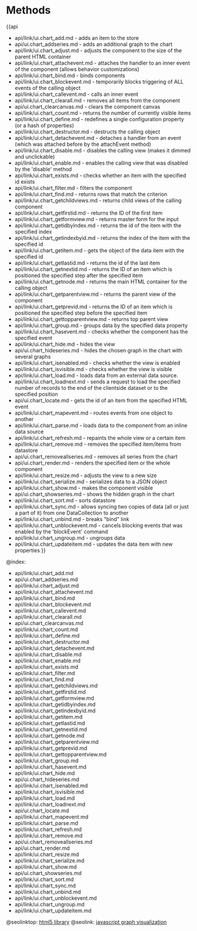 Methods
=======

{{api
- api/link/ui.chart_add.md - adds an item to the store
- api/ui.chart_addseries.md - adds an additional graph to the chart
- api/link/ui.chart_adjust.md - adjusts the component to the size of the parent HTML container
- api/link/ui.chart_attachevent.md - attaches the handler to an inner event of the component (allows behavior customizations)
- api/link/ui.chart_bind.md - binds components
- api/link/ui.chart_blockevent.md - temporarily blocks triggering of ALL events of the calling object
- api/link/ui.chart_callevent.md - calls an inner event
- api/link/ui.chart_clearall.md - removes all items from the component
- api/ui.chart_clearcanvas.md - clears the component canvas
- api/link/ui.chart_count.md - returns the number of currently visible items
- api/link/ui.chart_define.md - redefines a single configuration property (or a hash of properties)
- api/link/ui.chart_destructor.md - destructs the calling object
- api/link/ui.chart_detachevent.md - detaches a handler from an event (which was attached before by the attachEvent method)
- api/link/ui.chart_disable.md - disables the calling view (makes it dimmed and unclickable)
- api/link/ui.chart_enable.md - enables the calling view that was disabled by the 'disable' method
- api/link/ui.chart_exists.md - checks whether an item with the specified id exists
- api/link/ui.chart_filter.md - filters the component
- api/link/ui.chart_find.md - returns rows that match the criterion
- api/link/ui.chart_getchildviews.md - returns child views of the calling component
- api/link/ui.chart_getfirstid.md - returns the ID of the first item
- api/link/ui.chart_getformview.md - returns master form for the input
- api/link/ui.chart_getidbyindex.md - returns the id of the item with the specified index
- api/link/ui.chart_getindexbyid.md - returns the index of the item with the specified id
- api/link/ui.chart_getitem.md - gets the object of the data item with the specified id
- api/link/ui.chart_getlastid.md - returns the id of the last item
- api/link/ui.chart_getnextid.md - returns the ID of an item which is positioned the specified step after the specified item
- api/link/ui.chart_getnode.md - returns the main HTML container for the calling object
- api/link/ui.chart_getparentview.md - returns the parent view of the component
- api/link/ui.chart_getprevid.md - returns the ID of an item which is positioned the specified step before the specified item
- api/link/ui.chart_gettopparentview.md - returns top parent view
- api/link/ui.chart_group.md - groups data by the specified data property
- api/link/ui.chart_hasevent.md - checks whether the component has the specified event
- api/link/ui.chart_hide.md - hides the view
- api/ui.chart_hideseries.md - hides the chosen graph in the chart with several graphs
- api/link/ui.chart_isenabled.md - checks whether the view is enabled
- api/link/ui.chart_isvisible.md - checks whether the view is visible
- api/link/ui.chart_load.md - loads data from an external data source.
- api/link/ui.chart_loadnext.md - sends a request to load the specified number of records to the end of the clientside dataset or to the specified position
- api/ui.chart_locate.md - gets the id of an item from the specified HTML event
- api/link/ui.chart_mapevent.md - routes events from one object to another
- api/link/ui.chart_parse.md - loads data to the component from an inline data source
- api/link/ui.chart_refresh.md - repaints the whole view or a certain item
- api/link/ui.chart_remove.md - removes the specified item/items from datastore
- api/ui.chart_removeallseries.md - removes all series from the chart
- api/ui.chart_render.md - renders the specified item or the whole component
- api/link/ui.chart_resize.md - adjusts the view to a new size
- api/link/ui.chart_serialize.md - serializes data to a JSON object
- api/link/ui.chart_show.md - makes the component visible
- api/ui.chart_showseries.md - shows the hidden graph in the chart
- api/link/ui.chart_sort.md - sorts datastore
- api/link/ui.chart_sync.md - allows syncing two copies of data (all or just a part of it) from one DataCollection to another
- api/link/ui.chart_unbind.md - breaks "bind" link
- api/link/ui.chart_unblockevent.md - cancels blocking events that was enabled by the 'blockEvent' command
- api/link/ui.chart_ungroup.md - ungroups data
- api/link/ui.chart_updateitem.md - updates the data item with new properties
}}

@index:
- api/link/ui.chart_add.md
- api/ui.chart_addseries.md
- api/link/ui.chart_adjust.md
- api/link/ui.chart_attachevent.md
- api/link/ui.chart_bind.md
- api/link/ui.chart_blockevent.md
- api/link/ui.chart_callevent.md
- api/link/ui.chart_clearall.md
- api/ui.chart_clearcanvas.md
- api/link/ui.chart_count.md
- api/link/ui.chart_define.md
- api/link/ui.chart_destructor.md
- api/link/ui.chart_detachevent.md
- api/link/ui.chart_disable.md
- api/link/ui.chart_enable.md
- api/link/ui.chart_exists.md
- api/link/ui.chart_filter.md
- api/link/ui.chart_find.md
- api/link/ui.chart_getchildviews.md
- api/link/ui.chart_getfirstid.md
- api/link/ui.chart_getformview.md
- api/link/ui.chart_getidbyindex.md
- api/link/ui.chart_getindexbyid.md
- api/link/ui.chart_getitem.md
- api/link/ui.chart_getlastid.md
- api/link/ui.chart_getnextid.md
- api/link/ui.chart_getnode.md
- api/link/ui.chart_getparentview.md
- api/link/ui.chart_getprevid.md
- api/link/ui.chart_gettopparentview.md
- api/link/ui.chart_group.md
- api/link/ui.chart_hasevent.md
- api/link/ui.chart_hide.md
- api/ui.chart_hideseries.md
- api/link/ui.chart_isenabled.md
- api/link/ui.chart_isvisible.md
- api/link/ui.chart_load.md
- api/link/ui.chart_loadnext.md
- api/ui.chart_locate.md
- api/link/ui.chart_mapevent.md
- api/link/ui.chart_parse.md
- api/link/ui.chart_refresh.md
- api/link/ui.chart_remove.md
- api/ui.chart_removeallseries.md
- api/ui.chart_render.md
- api/link/ui.chart_resize.md
- api/link/ui.chart_serialize.md
- api/link/ui.chart_show.md
- api/ui.chart_showseries.md
- api/link/ui.chart_sort.md
- api/link/ui.chart_sync.md
- api/link/ui.chart_unbind.md
- api/link/ui.chart_unblockevent.md
- api/link/ui.chart_ungroup.md
- api/link/ui.chart_updateitem.md




@seolinktop: [html5 library](https://webix.com)
@seolink: [javascript graph visualization](https://webix.com/widget/charts/)
